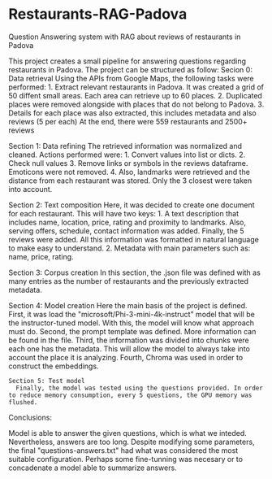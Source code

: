 # Restaurants-RAG-Padova
Question Answering system with RAG about reviews of restaurants in Padova

This project creates a small pipeline for answering questions regarding restaurants in Padova. 
The project can be structured as follow:
  Secion 0: Data retrieval
    Using the APIs from Google Maps, the following tasks were performed:
    1. Extract relevant restaurants in Padova. It was created a grid of 50 diffent small areas. Each area can retrieve up to 60 places.
    2. Duplicated places were removed alongside with places that do not belong to Padova.
    3. Details for each place was also extracted, this includes metadata and also reviews (5 per each)
    At the end, there were 559 restaurants and 2500+ reviews

  Section 1: Data refining
    The retrieved information was normalized and cleaned. Actions performed were:
    1. Convert values into list or dicts.
    2. Check null values
    3. Remove links or symbols in the reviews dataframe. Emoticons were not removed.
    4. Also, landmarks were retrieved and the distance from each restaurant was stored. Only the 3 closest were taken into account.

  Section 2: Text composition
    Here, it was decided to create one document for each restaurant. This will have two keys:
    1. A text description that includes name, location, price, rating and proximity to landmarks. Also, serving offers, schedule, contact information was added. Finally, the 5 reviews were added.
    All this information was formatted in natural language to make easy to understand.
    2. Metadata with main parameters such as: name, price, rating.

  Section 3: Corpus creation
    In this section, the .json file was defined with as many entries as the number of restaurants and the previously extracted metadata.

  Section 4: Model creation
    Here the main basis of the project is defined.
    First, it was load the "microsoft/Phi-3-mini-4k-instruct" model that will be the instructor-tuned model. With this, the model will know what approach must do. 
    Second, the prompt template was defined. More information can be found in the file.
    Third, the information was divided into chunks were each one has the metadata. This will allow the model to always take into account the place it is analyzing.
    Fourth, Chroma was used in order to construct the embeddings.

    Section 5: Test model
      Finally, the model was tested using the questions provided. In order to reduce memory consumption, every 5 questions, the GPU memory was flushed. 

Conclusions:

Model is able to answer the given questions, which is what we inteded. Nevertheless, answers are too long. Despite modifying some parameters, the final "questions-answers.txt" had what was considered the most suitable configuration. Perhaps some fine-tunning was necesary or to concadenate a model able to summarize answers.
